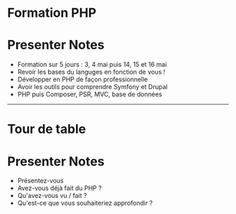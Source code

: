 # Formation PHP

# Presenter Notes

* Formation sur 5 jours : 3, 4 mai puis 14, 15 et 16 mai
* Revoir les bases du languges en fonction de vous !
* Développer en PHP de façon professionnelle
* Avoir les outils pour comprendre Symfony et Drupal
* PHP puis Composer, PSR, MVC, base de données

---

# Tour de table

# Presenter Notes

* Présentez-vous
* Avez-vous déjà fait du PHP ?
* Qu'avez-vous vu / fait ?
* Qu'est-ce que vous souhaiteriez approfondir ?
